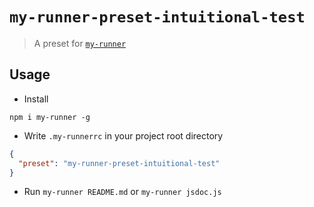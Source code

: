 # `my-runner-preset-intuitional-test`

> A preset for [`my-runner`](https://github.com/imcuttle/my-runner)

## Usage

- Install

```
npm i my-runner -g
```

- Write `.my-runnerrc` in your project root directory

```json
{
  "preset": "my-runner-preset-intuitional-test"
}
```

- Run `my-runner README.md` or `my-runner jsdoc.js`
